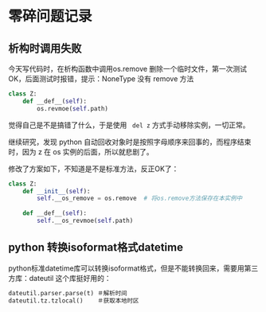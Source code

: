 # 零碎问题记录

## 析构时调用失败
今天写代码时，在析构函数中调用os.remove 删除一个临时文件，第一次测试OK，后面测试时报错，提示：NoneType 没有 remove 方法

```python
class Z:
    def __def__(self):
        os.revmoe(self.path)
```
觉得自己是不是搞错了什么，于是使用 ``` del z``` 方式手动移除实例，一切正常。

继续研究，发现 python 自动回收对象时是按照字母顺序来回事的，而程序结束时，因为 z 在 os 实例的后面，所以就悲剧了。

修改了方案如下，不知道是不是标准方法，反正OK了：

```python
class Z:
    def __init__(self):
        self.__os_remove = os.remove  # 将os.remove方法保存在本实例中
        
    def __def__(self):
        self.__os_revmoe(self.path)
```

## python 转换isoformat格式datetime
python标准datetime库可以转换isoformat格式，但是不能转换回来，需要用第三方库：dateutil
这个库挺好用的：

``` python
dateutil.parser.parse(t) ＃解析时间
dateutil.tz.tzlocal()    ＃获取本地时区
```
